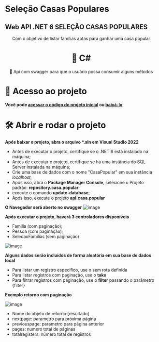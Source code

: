 # Seleção Casas Populares
## Web API .NET 6 SELEÇÃO CASAS POPULARES
<p align="center">Com o objetivo de listar famílias aptas para ganhar uma casa popular</p>
<h1 align="center">🔗 C#</h1>
<p align="center">🚀 Api com swagger para que o usuário possa consumir alguns métodos</p>

# 📁 Acesso ao projeto

**Você pode <a href="https://github.com/tasso-mello/SelecaoCasasPopulares">acessar o código do projeto inicial</a> ou <a href="https://github.com/tasso-mello/SelecaoCasasPopulares/archive/refs/heads/master.zip">baixá-lo</a>**

# 🛠️ Abrir e rodar o projeto

**Após baixar o projeto, abra o arquivo <b>*.sln</b> em Visual Studio 2022**

<ul>
	<li>Antes de executar o projeto, certifique se o .NET 6 está instalado na máquina;</li>
	<li>Antes de executar o projeto, certifique se há uma instância do SQL Server instalada na máquina;</li>
	<li>Crie uma base de dados com o nome "CasaPopular" em sua instância <i>localhost</i>;</li>
	<li>Após isso, abra o <b>Package Manager Console</b>, selecione o Projeto padrão: <b>repository.casa.popular</b>;</li>
	<li>execute o comando <b>update-database</b>;</li>
	<li>Após isso, execute o projeto <b>api.casa.popular</b></li>
</ul>

**O Navegador será aberto no swagger**
![image](https://user-images.githubusercontent.com/73311950/206090084-b4dd1a23-c51e-4fa8-a87b-7fc81c78c258.png)

**Após executar o projeto, haverá 3 controladores disponíveis**

<ul>
	<li>Familia (com paginação);</li>
	<li>Pessoa (com paginação);</li>
	<li>SelecaoFamilias (sem paginação)</li>
</ul>

![image](https://user-images.githubusercontent.com/73311950/206090905-bd60455e-d5bd-4590-9713-e1428950990d.png)

**Alguns dados serão incluídos de forma aleatória em sua base de dados local**
<ul>
	<li>Para listar um registro específico, use o sem rota definida</li>
	<li>Para listar registros com paginação, use o <b>take</b></li>
	<li>Para filtrar registros com paginação, use o <b>filter</b> passando o parâmetro {filter}</li>
</ul>

**Exemplo retorno com paginação**

![image](https://user-images.githubusercontent.com/73311950/206091667-82b84e3d-3be6-4805-bf85-f7b402888c27.png)

<ul>
	<li>Nome do objeto de retorno:[resultado]</li>
	<li>nextpage: parametro para próxima página</li>
	<li>previouspage: parametro para página anterior</li>
	<li>pages: numero total de páginas</li>
	<li>totalregisters: número total de registros</li>
</ul>
